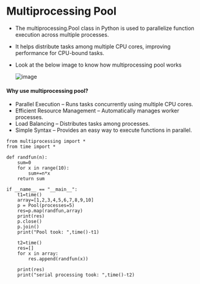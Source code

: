 # Multiprocessing Pool

- The multiprocessing.Pool class in Python is used to parallelize function execution across multiple processes. 
- It helps distribute tasks among multiple CPU cores, improving performance for CPU-bound tasks.
- Look at the below image to know how multiprocessing pool works

  ![image](https://github.com/user-attachments/assets/9273c559-6dcf-419b-b637-84e47ee8056c)

#### Why use multiprocessing pool?
* Parallel Execution – Runs tasks concurrently using multiple CPU cores.
* Efficient Resource Management – Automatically manages worker processes.
* Load Balancing – Distributes tasks among processes.
* Simple Syntax – Provides an easy way to execute functions in parallel.

```
from multiprocessing import *
from time import *

def randfun(n):
    sum=0
    for x in range(10):
        sum+=n*x
    return sum

if __name__ == "__main__":
    t1=time()
    array=[1,2,3,4,5,6,7,8,9,10]
    p = Pool(processes=5)
    res=p.map(randfun,array)
    print(res)
    p.close()
    p.join()
    print("Pool took: ",time()-t1)

    t2=time()
    res=[]
    for x in array:
        res.append(randfun(x))

    print(res)
    print("serial processing took: ",time()-t2)
```
